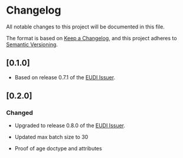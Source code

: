 # Changelog

All notable changes to this project will be documented in this file.

The format is based on [Keep a Changelog](https://keepachangelog.com/en/1.0.0/),
and this project adheres to [Semantic Versioning](https://semverdoc.org/).

## [0.1.0]

+ Based on release 0.7.1 of the [EUDI Issuer](https://github.com/eu-digital-identity-wallet/eudi-srv-web-issuing-eudiw-py).

## [0.2.0]

### Changed
+ Upgraded to release 0.8.0 of the [EUDI Issuer](https://github.com/eu-digital-identity-wallet/eudi-srv-web-issuing-eudiw-py).

+ Updated max batch size to 30

+ Proof of age doctype and attributes
